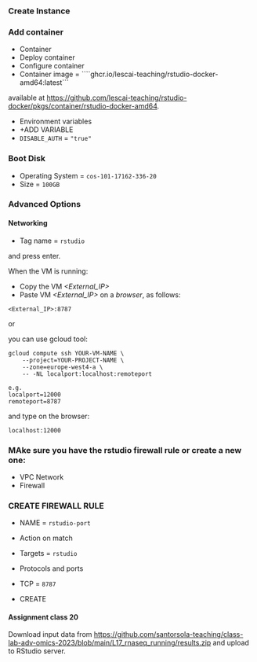 ### Create Instance

### Add container
- Container 
-  Deploy container
-  Configure container
- Container image = ````ghcr.io/lescai-teaching/rstudio-docker-amd64:latest```     

available at  https://github.com/lescai-teaching/rstudio-docker/pkgs/container/rstudio-docker-amd64.   
   

- Environment variables
-   +ADD VARIABLE
- ```DISABLE_AUTH``` = ```"true"```



### Boot Disk

- Operating System = ```cos-101-17162-336-20```    
- Size = ```100GB```   



### Advanced Options

#### Networking  
- Tag name = ```rstudio```

and press enter.


When the VM is running:

- Copy the VM *<External_IP>*
- Paste VM *<External_IP>* on a *browser*, as follows:

```<External_IP>:8787```


or

you can use gcloud tool:

```
gcloud compute ssh YOUR-VM-NAME \
    --project=YOUR-PROJECT-NAME \
    --zone=europe-west4-a \
    -- -NL localport:localhost:remoteport

e.g.
localport=12000
remoteport=8787
```

and type on the browser:

```
localhost:12000
```

### MAke sure you have the rstudio firewall rule or create a new one:

- VPC Network   
- 	Firewall   

### CREATE FIREWALL RULE

- NAME = ```rstudio-port```  
 
- Action on match
- Targets = ```rstudio```    


- Protocols and ports    
- TCP =  ```8787```

- CREATE



#### Assignment class 20 ####
Download input data from https://github.com/santorsola-teaching/class-lab-adv-omics-2023/blob/main/L17_rnaseq_running/results.zip and upload to RStudio server.

